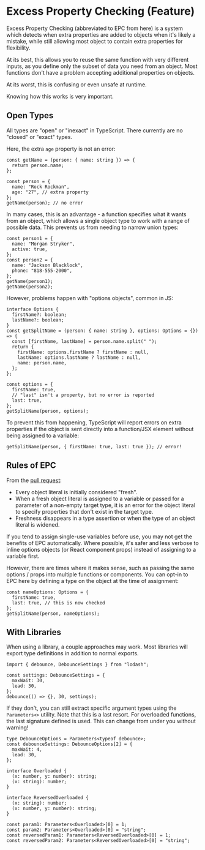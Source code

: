 # Excess Property Checking (Feature)

Excess Property Checking (abbreviated to EPC from here) is a system which detects when extra properties are added to objects when it's likely a mistake, while still allowing most object to contain extra properties for flexibility.

At its best, this allows you to reuse the same function with very different inputs, as you define only the subset of data you need from an object. Most functions don't have a problem accepting additional properties on objects.

At its worst, this is confusing or even unsafe at runtime.

Knowing how this works is very important.

## Open Types

All types are "open" or "inexact" in TypeScript. There currently are no
"closed" or "exact" types.

Here, the extra `age` property is not an error:

```tsx
const getName = (person: { name: string }) => {
  return person.name;
};

const person = {
  name: "Rock Rockman",
  age: "27", // extra property
};
getName(person); // no error
```

In many cases, this is an advantage - a function specifies what it wants from an object, which allows a single object type to work with a range of possible data. This prevents us from needing to narrow union types:

```tsx
const person1 = {
  name: "Morgan Stryker",
  active: true,
};
const person2 = {
  name: "Jackson Blacklock",
  phone: "818-555-2000",
};
getName(person1);
getName(person2);
```

However, problems happen with "options objects", common in JS:

```tsx
interface Options {
  firstName?: boolean;
  lastName?: boolean;
}
const getSplitName = (person: { name: string }, options: Options = {}) => {
  const [firstName, lastName] = person.name.split(" ");
  return {
    firstName: options.firstName ? firstName : null,
    lastName: options.lastName ? lastName : null,
    name: person.name,
  };
};

const options = {
  firstName: true,
  // "last" isn't a property, but no error is reported
  last: true,
};
getSplitName(person, options);
```

To prevent this from happening, TypeScript will report errors on extra properties if the object is sent directly into a function/JSX element without being assigned to a variable:

```tsx
getSplitName(person, { firstName: true, last: true }); // error!
```

## Rules of EPC

From the [pull request](https://github.com/Microsoft/TypeScript/pull/3823):

- Every object literal is initially considered "fresh".
- When a fresh object literal is assigned to a variable or passed for a parameter of a non-empty target type, it is an error for the object literal to specify properties that don't exist in the target type.
- Freshness disappears in a type assertion or when the type of an object literal is widened.

If you tend to assign single-use variables before use, you may not get the benefits of EPC automatically. Where possible, it's safer and less verbose to inline options objects (or React component props) instead of assigning to a variable first.

However, there are times where it makes sense, such as passing the same options / props into multiple functions or components. You can opt-in to EPC here by defining a type on the object at the time of assignment:

```tsx
const nameOptions: Options = {
  firstName: true,
  last: true, // this is now checked
};
getSplitName(person, nameOptions);
```

## With Libraries

When using a library, a couple approaches may work. Most libraries will export type definitions in addition to normal exports.

```tsx
import { debounce, DebounceSettings } from "lodash";

const settings: DebounceSettings = {
  maxWait: 30,
  lead: 30,
};
debounce(() => {}, 30, settings);
```

If they don't, you can still extract specific argument types using the `Parameters<>` utility. Note that this is a last resort. For overloaded functions, the last signature defined is used. This can change from under you without warning!

```tsx
type DebounceOptions = Parameters<typeof debounce>;
const debounceSettings: DebounceOptions[2] = {
  maxWait: 4,
  lead: 30,
};

interface Overloaded {
  (x: number, y: number): string;
  (x: string): number;
}

interface ReversedOverloaded {
  (x: string): number;
  (x: number, y: number): string;
}

const param1: Parameters<Overloaded>[0] = 1;
const param2: Parameters<Overloaded>[0] = "string";
const reversedParam1: Parameters<ReversedOverloaded>[0] = 1;
const reversedParam2: Parameters<ReversedOverloaded>[0] = "string";
```
